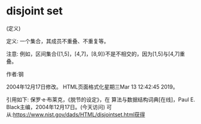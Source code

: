 # disjoint set


(定义)



定义:
一个集合，其成员不重叠、不重复等。



注意:
例如，区间集合{[1,5]，[4,7]，[8,9]}不是不相交的，因为[1,5]与[4,7]重叠。


作者:钢







2004年12月17日修改。
HTML页面格式化星期三Mar 13 12:42:45 2019。



引用如下:
保罗·e·布莱克，《脱节的设定》，在
算法与数据结构词典[在线]，Paul E. Black主编，2004年12月17日。(今天访问)
可从:https://www.nist.gov/dads/HTML/disjointset.html获得